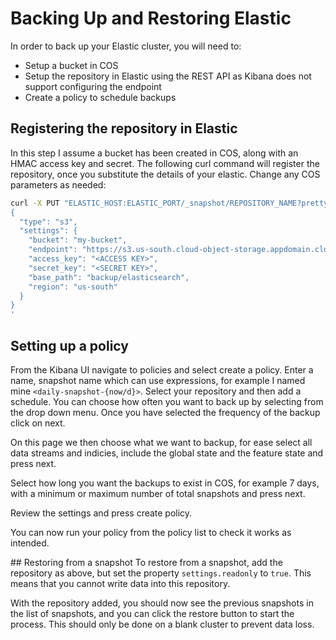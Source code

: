 # Backing Up and Restoring Elastic

In order to back up your Elastic cluster, you will need to:

- Setup a bucket in COS
- Setup the repository in Elastic using the REST API as Kibana does not support configuring the endpoint
- Create a policy to schedule backups

## Registering the repository in Elastic
In this step I assume a bucket has been created in COS, along with an HMAC access key and secret. The following curl command will register the repository, once you substitute the details of your elastic. Change any COS parameters as needed:

```bash
curl -X PUT "ELASTIC_HOST:ELASTIC_PORT/_snapshot/REPOSITORY_NAME?pretty" -u ELASTIC_USERNAME:ELASTIC_PASSWORD -H 'Content-Type: application/json' -d'
{
  "type": "s3",
  "settings": {
    "bucket": "my-bucket",
    "endpoint": "https://s3.us-south.cloud-object-storage.appdomain.cloud",
    "access_key": "<ACCESS KEY>",
    "secret_key": "<SECRET KEY>",
    "base_path": "backup/elasticsearch",
    "region": "us-south"
  }
}
'
```

## Setting up a policy

From the Kibana UI navigate to policies and select create a policy. Enter a name, snapshot name which can use expressions, for example I named mine `<daily-snapshot-{now/d}>`. Select your repository and then add a schedule. You can choose how often you want to back up by selecting from the drop down menu. Once you have selected the frequency of the backup click on next.

On this page we then choose what we want to backup, for ease select all data streams and indicies, include the global state and the feature state and press next.

Select how long you want the backups to exist in COS, for example 7 days, with a minimum or maximum number of total snapshots and press next.

Review the settings and press create policy.

You can now run your policy from the policy list to check it works as intended.

## Restoring from a snapshot
To restore from a snapshot, add the repository as above, but set the property `settings.readonly` to `true`. This means that you cannot write data into this repository.

With the repository added, you should now see the previous snapshots in the list of snapshots, and you can click the restore button to start the process. This should only be done on a blank cluster to prevent data loss.
